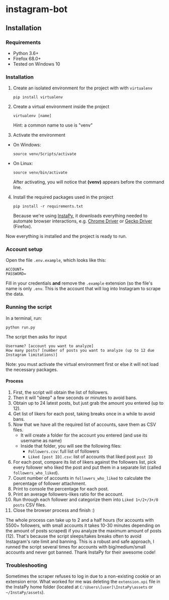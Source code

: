 # instagram-bot

## Installation
### Requirements
* Python 3.6+
* Firefox 68.0+
* Tested on Windows 10

### Installation

1. Create an isolated environment for the project with with `virtualenv`

    ```
    pip install virtualenv
    ```
2. Create a virtual environment inside the project
    ```
    virtualenv [name] 
    ```
    Hint: a common name to use is "venv"

3. Activate the environment  
  * On Windows:
    ```
    source venv/Scripts/activate
    ```
  * On Linux:
    ```
    source venv/bin/activate
    ```
    After activating, you will notice that **(venv)** appears before the command line.
  
 4. Install the required packages used in the project
 
     ```
     pip install -r requirements.txt
     ```
 
    Because we're using [InstaPy](https://github.com/timgrossmann/InstaPy/tree/master/instapy), it downloads everything needed to automate browser interactions, e.g. [Chrome Driver](https://chromedriver.chromium.org/) or [Gecko Driver](https://github.com/mozilla/geckodriver/releases) (Firefox).  
 
Now everything is installed and the project is ready to run.
 
### Account setup
Open the file `.env.example`, which looks like this:
```
ACCOUNT=
PASSWORD=
```
Fill in your credentials **and** remove the `.example` extension (so the file's name is only `.env`. This is the account that will log into Instagram to scrape the data.
 
### Running the script
In a terminal, run:
```
python run.py
```
The script then asks for input
```
Username? [account you want to analyze]
How many posts? [number of posts you want to analyze (up to 12 due Instagram limitations)]
```
  Note: you must activate the virtual environment first or else it will not load the necessary packages.

#### Process
1. First, the script will obtain the list of followers.
2. Then it will "sleep" a few seconds or minutes to avoid bans.
3. Obtain up to 24 latest posts, but just grab the amount you entered (up to 12).
4. Get list of likers for each post, taking breaks once in a while to avoid bans.
5. Now that we have all the required list of accounts, save them as CSV files.
    * It will create a folder for the account you entered (and use its username as name)
    * Inside that folder, you will see the following files:
      * `Followers.csv`: full list of followers
      * `Liked [post ID].csv`: list of accounts that liked post `post ID`
6. For each post, compare its list of likers against the followers list, pick every follower who liked the post and put them in a separate list (called `followers_who_liked`).
7. Count number of accounts in `followers_who_liked` to calculate the percentage of follower attachment.
8. Print to console the percentage for each post.
9. Print an average followers-likes ratio for the account.
10. Run through each follower and categorize them into `Liked 1+/2+/3+/0 posts` CSV files.
11. Close the browser process and finish :)

The whole process can take up to 2 and a half hours (for accounts with 5500+ followers, with small accounts it takes 10-30 minutes depending on the amount of posts scraped) if you analyze the maximum amount of posts (12). That's because the script sleeps/takes breaks often to avoid Instagram's rate limit and banning. This is a robust and safe approach, I runned the script several times for accounts with big/medium/small accounts and never got banned. Thank InstaPy for their awesome code!

### Troubleshooting
Sometimes the scraper refuses to log in due to a non-existing cookie or an extension error. What worked for me was deleting the `extension.xpi` file in the InstaPy home folder (located at `C:\Users\[user]\InstaPy\assets` or `~/InstaPy/assets`).  
